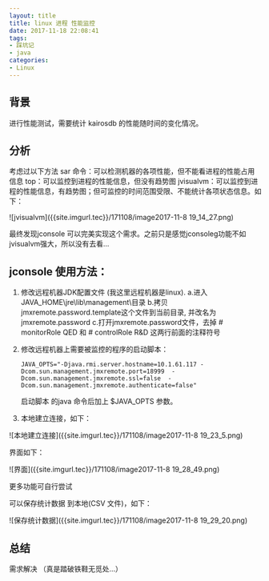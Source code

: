```yaml
---
layout: title
title: linux 进程 性能监控
date: 2017-11-18 22:08:41
tags:
- 踩坑记
- java
categories:
- Linux
---
```




## 背景
进行性能测试，需要统计 kairosdb 的性能随时间的变化情况。
 
## 分析
考虑过以下方法
sar 命令：可以检测机器的各项性能，但不能看进程的性能占用信息
top：可以监控到进程的性能信息，但没有趋势图
jvisualvm：可以监控到进程的性能信息，有趋势图；但可监控的时间范围受限、不能统计各项状态信息。如下：
 
![jvisualvm]({{site.imgurl.tec}}/171108/image2017-11-8 19_14_27.png)
 
 
最终发现jconsole 可以完美实现这个需求。之前只是感觉jconsoleg功能不如jvisualvm强大，所以没有去看...
 
## jconsole 使用方法：

1. 修改远程机器JDK配置文件 (我这里远程机器是linux).
   a.进入JAVA_HOME\jre\lib\management\目录
   b.拷贝jmxremote.password.template这个文件到当前目录, 并改名为 jmxremote.password
     c.打开jmxremote.password文件，去掉 # monitorRole  QED 和 # controlRole  R&D 这两行前面的注释符号

2. 修改远程机器上需要被监控的程序的启动脚本：

    ```JAVA_OPTS="-Djava.rmi.server.hostname=10.1.61.117 -Dcom.sun.management.jmxremote.port=18999  -Dcom.sun.management.jmxremote.ssl=false  -Dcom.sun.management.jmxremote.authenticate=false"```

    启动脚本 的java 命令后加上 $JAVA_OPTS 参数。

3. 本地建立连接，如下：

![本地建立连接]({{site.imgurl.tec}}/171108/image2017-11-8 19_23_5.png)

 
界面如下：

![界面]({{site.imgurl.tec}}/171108/image2017-11-8 19_28_49.png)

更多功能可自行尝试
 
可以保存统计数据 到本地(CSV 文件)，如下：

![保存统计数据]({{site.imgurl.tec}}/171108/image2017-11-8 19_29_20.png)

 
## 总结
需求解决 （真是踏破铁鞋无觅处...）
